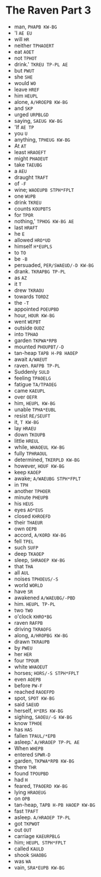 # The Raven Part 3

* man, `PHAPB KW-BG`
* 'I `AE EU`
* will `HR`
* neither `TPHAOERT`
* eat `AOET`
* not `TPHOT`
* drink.' `TKREU TP-PL AE`
* but `PWUT`
* she `SHE`
* would `WO`
* leave `HREF`
* him `HEUPL`
* alone, `A/HROEPB KW-BG`
* and `SKP`
* urged `URPBLGD`
* saying, `SAEUG KW-BG`
* 'If `AE TP`
* you `U`
* anything, `TPHEUG KW-BG`
* At `AT`
* least `HRAOEFT`
* might `PHAOEUT`
* take `TAEUBG`
* a `AEU`
* draught `TRAFT`
* of `-F`
* wine; `WAOEUPB STPH*FPLT`
* one `WUPB`
* drink `TKREU`
* counts `KOUPBTS`
* for `TPOR`
* nothing,' `TPHOG KW-BG AE`
* last `HRAFT`
* he `E`
* allowed `HRO*UD`
* himself `H*EUPLS`
* to `TO`
* be `-B`
* persuaded, `PER/SWAEUD/-D KW-BG`
* drank. `TKRAPBG TP-PL`
* as `AZ`
* it `T`
* drew `TKRAOU`
* towards `TORDZ`
* the `-T`
* appointed `POEUPBD`
* hour, `HOUR KW-BG`
* went `WEPBT`
* outside `OUDZ`
* into `TPHAO`
* garden `TKPWA*RPB`
* mounted `PHOUPBT/-D`
* tan-heap `TAPB H-PB HAOEP`
* await `A/WAEUT`
* raven. `RAFPB TP-PL`
* Suddenly `SULD`
* feeling `TPAOELG`
* fatigue `TA/TPAOEG`
* came `KAEUPL`
* over `OEFR`
* him, `HEUPL KW-BG`
* unable `TPHA*EUBL`
* resist `RE/SEUFT`
* it, `T KW-BG`
* lay `HRAEU`
* down `TKOUPB`
* little `HREUL`
* while, `WHAOEUL KW-BG`
* fully `TPHRAOUL`
* determined, `TKERPLD KW-BG`
* however, `HOUF KW-BG`
* keep `KAOEP`
* awake; `A/WAEUBG STPH*FPLT`
* in `TPH`
* another `TPHOER`
* minute `PHEUPB`
* his `HEUS`
* eyes `AO*EUS`
* closed `KHROEFD`
* their `THAEUR`
* own `OEPB`
* accord, `A/KORD KW-BG`
* fell `TPEL`
* such `SUFP`
* deep `TKAOEP`
* sleep, `SHRAOEP KW-BG`
* that `THA`
* all `AUL`
* noises `TPHOEUS/-S`
* world `WORLD`
* have `SR`
* awakened `A/WAEUBG/-PBD`
* him. `HEUPL TP-PL`
* two `TWO`
* o'clock `KHRO*BG`
* raven `RAFPB`
* driving `TKRAOFG`
* along, `A/HROPBG KW-BG`
* drawn `TKRAUPB`
* by `PWEU`
* her `HER`
* four `TPOUR`
* white `WHAOEUT`
* horses; `HORS/-S STPH*FPLT`
* even `AOEPB`
* before `PW-F`
* reached `RAOEFPD`
* spot, `SPOT KW-BG`
* said `SAEUD`
* herself, `H*ERS KW-BG`
* sighing, `SAOEU/-G KW-BG`
* know `TPHOE`
* has `HAS`
* fallen `TPAUL/*EPB`
* asleep.' `A/HRAOEP TP-PL AE`
* When `WHEPB`
* entered `SPWR-D`
* garden, `TKPWA*RPB KW-BG`
* there `THR`
* found `TPOUPBD`
* had `H`
* feared, `TPAOERD KW-BG`
* lying `HRAOEUG`
* on `OPB`
* tan-heap, `TAPB H-PB HAOEP KW-BG`
* fast `TPAFT`
* asleep. `A/HRAOEP TP-PL`
* got `TKPWOT`
* out `OUT`
* carriage `KAEURPBLG`
* him; `HEUPL STPH*FPLT`
* called `KAULD`
* shook `SHAOBG`
* was `WA`
* vain, `SRA*EUPB KW-BG`
